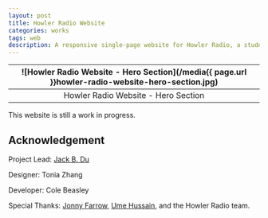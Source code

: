 ```yaml
---
layout: post
title: Howler Radio Website
categories: works
tags: web
description: A responsive single-page website for Howler Radio, a student-run Internet radio station from New York University Abu Dhabi.
---
```


![Howler Radio Website - Hero Section](/media{{ page.url }}howler-radio-website-hero-section.jpg) |
:----------: |
Howler Radio Website - Hero Section |

This website is still a work in progress.

## Acknowledgement

Project Lead: [Jack B. Du](https://jackbdu.com/)

Designer: Tonia Zhang

Developer: Cole Beasley

Special Thanks: [Jonny Farrow](https://www.jonnyfarrow.net/), [Ume Hussain](https://www.umehussain.com/), and the Howler Radio team.
